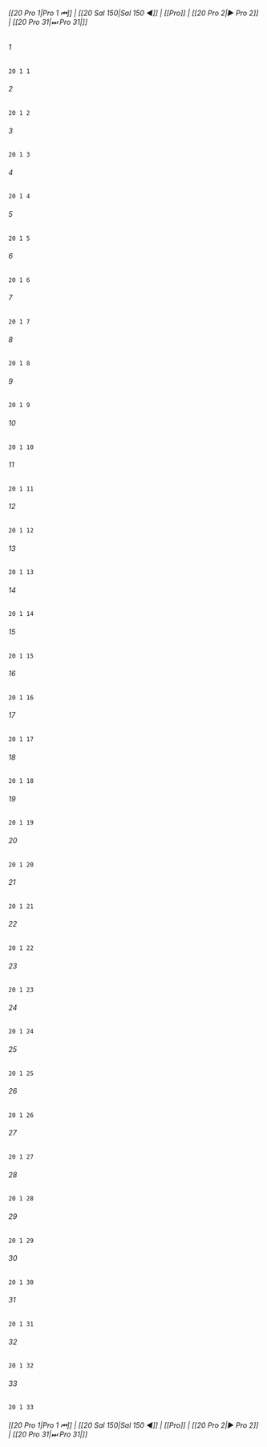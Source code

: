 
###### [[20 Pro 1|Pro 1 ⏮]] | [[20 Sal 150|Sal 150 ◀]] | [[Pro]] | [[20 Pro 2|▶ Pro 2]] | [[20 Pro 31|⏭ Pro 31|]]

###### 1
``` verse
20 1 1 
```
###### 2
``` verse
20 1 2 
```
###### 3
``` verse
20 1 3 
```
###### 4
``` verse
20 1 4 
```
###### 5
``` verse
20 1 5 
```
###### 6
``` verse
20 1 6 
```
###### 7
``` verse
20 1 7 
```
###### 8
``` verse
20 1 8 
```
###### 9
``` verse
20 1 9 
```
###### 10
``` verse
20 1 10 
```
###### 11
``` verse
20 1 11 
```
###### 12
``` verse
20 1 12 
```
###### 13
``` verse
20 1 13 
```
###### 14
``` verse
20 1 14 
```
###### 15
``` verse
20 1 15 
```
###### 16
``` verse
20 1 16 
```
###### 17
``` verse
20 1 17 
```
###### 18
``` verse
20 1 18 
```
###### 19
``` verse
20 1 19 
```
###### 20
``` verse
20 1 20 
```
###### 21
``` verse
20 1 21 
```
###### 22
``` verse
20 1 22 
```
###### 23
``` verse
20 1 23 
```
###### 24
``` verse
20 1 24 
```
###### 25
``` verse
20 1 25 
```
###### 26
``` verse
20 1 26 
```
###### 27
``` verse
20 1 27 
```
###### 28
``` verse
20 1 28 
```
###### 29
``` verse
20 1 29 
```
###### 30
``` verse
20 1 30 
```
###### 31
``` verse
20 1 31 
```
###### 32
``` verse
20 1 32 
```
###### 33
``` verse
20 1 33 
```

###### [[20 Pro 1|Pro 1 ⏮]] | [[20 Sal 150|Sal 150 ◀]] | [[Pro]] | [[20 Pro 2|▶ Pro 2]] | [[20 Pro 31|⏭ Pro 31|]]

